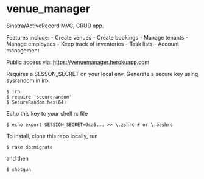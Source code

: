 # venue_manager

Sinatra/ActiveRecord MVC, CRUD app.

Features include:
    - Create venues
    - Create bookings
    - Manage tenants
    - Manage employees
    - Keep track of inventories
    - Task lists
    - Account management

Public access via: https://venuemanager.herokuapp.com

Requires a SESSON_SECRET on your local env. Generate a secure key using sysrandom in irb.

    $ irb
    $ require 'securerandom'
    $ SecureRandom.hex(64)

Echo this key to your shell rc file

    $ echo export SESSION_SECRET=0ca5... >> \.zshrc # or \.bashrc

To install, clone this repo locally, run

    $ rake db:migrate

and then

    $ shotgun
